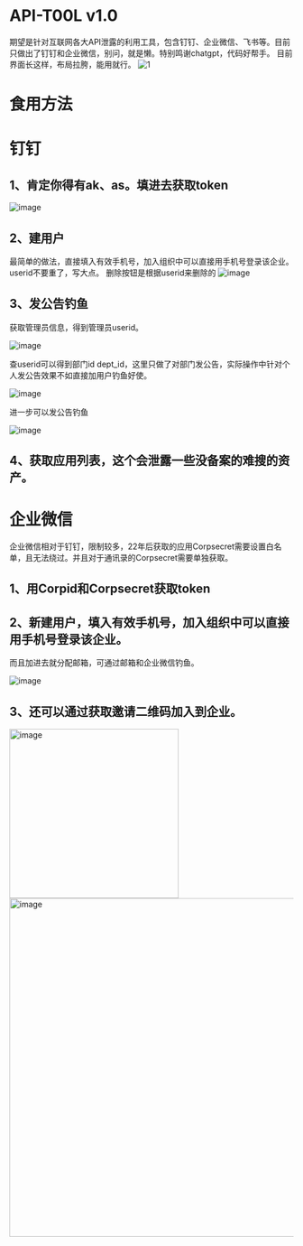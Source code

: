# API-T00L v1.0
期望是针对互联网各大API泄露的利用工具，包含钉钉、企业微信、飞书等。目前只做出了钉钉和企业微信，别问，就是懒。特别鸣谢chatgpt，代码好帮手。
目前界面长这样，布局拉胯，能用就行。
![1](https://github.com/pykiller/API-T00L/assets/38202442/597e89ae-a7fb-4548-bb6d-09e52b6f924e)


# 食用方法

# 钉钉

## 1、肯定你得有ak、as。填进去获取token
![image](https://github.com/pykiller/API-T00L/assets/38202442/6a27185b-2094-4779-9a0c-b2226c44335b)


## 2、建用户
最简单的做法，直接填入有效手机号，加入组织中可以直接用手机号登录该企业。
userid不要重了，写大点。
删除按钮是根据userid来删除的
![image](https://github.com/pykiller/API-T00L/assets/38202442/ca48b14b-f5a8-4874-90bc-375187d34c46)




## 3、发公告钓鱼
获取管理员信息，得到管理员userid。

![image](https://github.com/pykiller/API-T00L/assets/38202442/1d17c5aa-b76d-491b-a38d-953895a69140)



查userid可以得到部门id dept_id，这里只做了对部门发公告，实际操作中针对个人发公告效果不如直接加用户钓鱼好使。

![image](https://github.com/pykiller/API-T00L/assets/38202442/e15f4314-aebb-4548-8931-3dc244cacfaf)


进一步可以发公告钓鱼

![image](https://github.com/pykiller/API-T00L/assets/38202442/aa04d127-3e5e-4ce1-b8ef-49c63aee6d3f)


## 4、获取应用列表，这个会泄露一些没备案的难搜的资产。


# 企业微信

企业微信相对于钉钉，限制较多，22年后获取的应用Corpsecret需要设置白名单，且无法绕过。并且对于通讯录的Corpsecret需要单独获取。
## 1、用Corpid和Corpsecret获取token

## 2、新建用户，填入有效手机号，加入组织中可以直接用手机号登录该企业。



而且加进去就分配邮箱，可通过邮箱和企业微信钓鱼。

![image](https://github.com/pykiller/API-T00L/assets/38202442/a6696792-4a83-4c1d-8997-260f99900a70)



## 3、还可以通过获取邀请二维码加入到企业。

<img width="300" alt="image" src="https://github.com/pykiller/API-T00L/assets/38202442/cc60e6b7-177b-4c29-b0e9-4c26b8bee14d">

<img width="600" alt="image" src="https://github.com/pykiller/API-T00L/assets/38202442/a9203c39-14b2-4ee0-a2e4-6c4b59626893">

